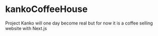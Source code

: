 # kankoCoffeeHouse
Project Kanko will one day become real but for now it is a coffee selling website with Next.js
